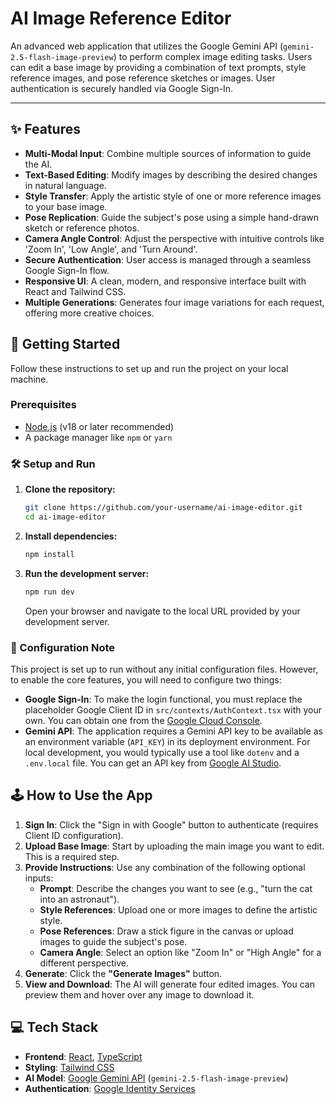 # AI Image Reference Editor

An advanced web application that utilizes the Google Gemini API (`gemini-2.5-flash-image-preview`) to perform complex image editing tasks. Users can edit a base image by providing a combination of text prompts, style reference images, and pose reference sketches or images. User authentication is securely handled via Google Sign-In.

---

## ✨ Features

- **Multi-Modal Input**: Combine multiple sources of information to guide the AI.
- **Text-Based Editing**: Modify images by describing the desired changes in natural language.
- **Style Transfer**: Apply the artistic style of one or more reference images to your base image.
- **Pose Replication**: Guide the subject's pose using a simple hand-drawn sketch or reference photos.
- **Camera Angle Control**: Adjust the perspective with intuitive controls like 'Zoom In', 'Low Angle', and 'Turn Around'.
- **Secure Authentication**: User access is managed through a seamless Google Sign-In flow.
- **Responsive UI**: A clean, modern, and responsive interface built with React and Tailwind CSS.
- **Multiple Generations**: Generates four image variations for each request, offering more creative choices.

## 🚀 Getting Started

Follow these instructions to set up and run the project on your local machine.

### Prerequisites

- [Node.js](https://nodejs.org/) (v18 or later recommended)
- A package manager like `npm` or `yarn`

### 🛠️ Setup and Run

1.  **Clone the repository:**
    ```bash
    git clone https://github.com/your-username/ai-image-editor.git
    cd ai-image-editor
    ```

2.  **Install dependencies:**
    ```bash
    npm install
    ```

3.  **Run the development server:**
    ```bash
    npm run dev 
    ```
    Open your browser and navigate to the local URL provided by your development server.

### 📝 Configuration Note

This project is set up to run without any initial configuration files. However, to enable the core features, you will need to configure two things:

-   **Google Sign-In**: To make the login functional, you must replace the placeholder Google Client ID in `src/contexts/AuthContext.tsx` with your own. You can obtain one from the [Google Cloud Console](https://console.cloud.google.com/).
-   **Gemini API**: The application requires a Gemini API key to be available as an environment variable (`API_KEY`) in its deployment environment. For local development, you would typically use a tool like `dotenv` and a `.env.local` file. You can get an API key from [Google AI Studio](https://aistudio.google.com/).

## 🕹️ How to Use the App

1.  **Sign In**: Click the "Sign in with Google" button to authenticate (requires Client ID configuration).
2.  **Upload Base Image**: Start by uploading the main image you want to edit. This is a required step.
3.  **Provide Instructions**: Use any combination of the following optional inputs:
    *   **Prompt**: Describe the changes you want to see (e.g., "turn the cat into an astronaut").
    *   **Style References**: Upload one or more images to define the artistic style.
    *   **Pose References**: Draw a stick figure in the canvas or upload images to guide the subject's pose.
    *   **Camera Angle**: Select an option like "Zoom In" or "High Angle" for a different perspective.
4.  **Generate**: Click the **"Generate Images"** button.
5.  **View and Download**: The AI will generate four edited images. You can preview them and hover over any image to download it.

## 💻 Tech Stack

-   **Frontend**: [React](https://reactjs.org/), [TypeScript](https://www.typescriptlang.org/)
-   **Styling**: [Tailwind CSS](https://tailwindcss.com/)
-   **AI Model**: [Google Gemini API](https://ai.google.dev/) (`gemini-2.5-flash-image-preview`)
-   **Authentication**: [Google Identity Services](https://developers.google.com/identity/gsi/web)
